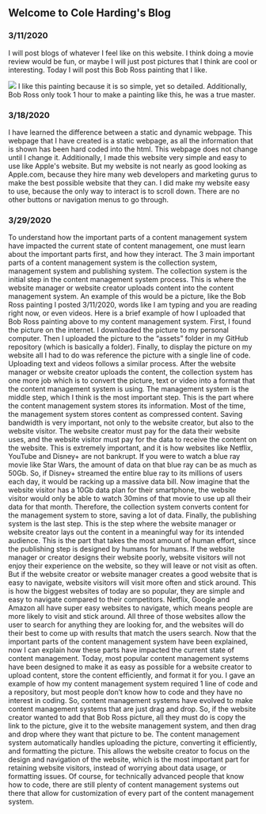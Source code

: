 ## Welcome to Cole Harding's Blog

### 3/11/2020

I will post blogs of whatever I feel like on this website. I think doing a movie review would be fun, or maybe I will just post pictures that I think are cool or interesting. Today I will post this Bob Ross painting that I like.

<img src="http://Coleman386.github.io/Website/assets/bobross1.jpg" > 
I like this painting because it is so simple, yet so detailed. Additionally, Bob Ross only took 1 hour to make a painting like this, he was a true master.




### 3/18/2020

I have learned the difference between a static and dynamic webpage. This webpage that I have created is a static webpage, as all the information that is shown has been hard coded into the html. This webpage does not change until I change it. Additionally, I made this website very simple and easy to use like Apple's website. But my website is not nearly as good looking as Apple.com, because they hire many web developers and marketing gurus to make the best possible website that they can. I did make my website easy to use, because the only way to interact is to scroll down. There are no other buttons or navigation menus to go through.



### 3/29/2020

  To understand how the important parts of a content management system have impacted the current state of content management, one must learn about the important parts first, and how they interact. The 3 main important parts of a content management system is the collection system, management system and publishing system.
	The collection system is the initial step in the content management system process. This is where the website manager or website creator uploads content into the content management system. An example of this would be a picture, like the Bob Ross painting I posted 3/11/2020, words like I am typing and you are reading right now, or even videos. Here is a brief example of how I uploaded that Bob Ross painting above to my content management system. First, I found the picture on the internet. I downloaded the picture to my personal computer. Then I uploaded the picture to the “assets” folder in my GitHub repository (which is basically a folder). Finally, to display the picture on my website all I had to do was reference the picture with a single line of code. Uploading text and videos follows a similar process. After the website manager or website creator uploads the content, the collection system has one more job which is to convert the picture, text or video into a format that the content management system is using. 
  The management system is the middle step, which I think is the most important step. This is the part where the content management system stores its information. Most of the time, the management system stores content as compressed content. Saving bandwidth is very important, not only to the website creator, but also to the website visitor. The website creator must pay for the data their website uses, and the website visitor must pay for the data to receive the content on the website. This is extremely important, and it is how websites like Netflix, YouTube and Disney+ are not bankrupt. If you were to watch a blue ray movie like Star Wars, the amount of data on that blue ray can be as much as 50Gb. So, if Disney+ streamed the entire blue ray to its millions of users each day, it would be racking up a massive data bill. Now imagine that the website visitor has a 10Gb data plan for their smartphone, the website visitor would only be able to watch 30mins of that movie to use up all their data for that month. Therefore, the collection system converts content for the management system to store, saving a lot of data. 
  Finally, the publishing system is the last step. This is the step where the website manager or website creator lays out the content in a meaningful way for its intended audience. This is the part that takes the most amount of human effort, since the publishing step is designed by humans for humans. If the website manager or creator designs their website poorly, website visitors will not enjoy their experience on the website, so they will leave or not visit as often. But if the website creator or website manager creates a good website that is easy to navigate, website visitors will visit more often and stick around. This is how the biggest websites of today are so popular, they are simple and easy to navigate compared to their competitors. Netflix, Google and Amazon all have super easy websites to navigate, which means people are more likely to visit and stick around. All three of those websites allow the user to search for anything they are looking for, and the websites will do their best to come up with results that match the users search. 
  Now that the important parts of the content management system have been explained, now I can explain how these parts have impacted the current state of content management. Today, most popular content management systems have been designed to make it as easy as possible for a website creator to upload content, store the content efficiently, and format it for you. I gave an example of how my content management system required 1 line of code and a repository, but most people don’t know how to code and they have no interest in coding. So, content management systems have evolved to make content management systems that are just drag and drop. So, if the website creator wanted to add that Bob Ross picture, all they must do is copy the link to the picture, give it to the website management system, and then drag and drop where they want that picture to be. The content management system automatically handles uploading the picture, converting it efficiently, and formatting the picture. This allows the website creator to focus on the design and navigation of the website, which is the most important part for retaining website visitors, instead of worrying about data usage, or formatting issues. Of course, for technically advanced people that know how to code, there are still plenty of content management systems out there that allow for customization of every part of the content management system. 

